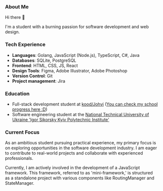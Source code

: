 <!--
**OlhaBalahush/OlhaBalahush** is a ✨ _special_ ✨ repository because its `README.md` (this file) appears on your GitHub profile.

Here are some ideas to get you started:

- 🔭 I’m currently working on ...
- 🌱 I’m currently learning ...
- 👯 I’m looking to collaborate on ...
- 🤔 I’m looking for help with ...
- 💬 Ask me about ...
- 📫 How to reach me: ...
- 😄 Pronouns: ...
- ⚡ Fun fact: ...
-->

### About Me

Hi there 👋

I'm a student with a burning passion for software development and web design.

### Tech Experience

- **Languages**: Golang, JavaScript (Node.js), TypeScript, C#, Java
- **Databases**: SQLite, PostgreSQL
- **Frontend**: HTML, CSS, JS, React
- **Design Tools**: Figma, Adobe Illustrator, Adobe Photoshop
- **Version Control**: Git
- **Project management**: Jira
<!--- **Frameworks**: Django, Express.js, Spring Boot -->
### Education

- Full-stack development student at [kood/Johvi](https://kood.tech/) ([You can check my school progress here :D](https://olhabalahush.github.io/my-school-progress/))
- Software engineering student at the [National Technical University of Ukraine 'Igor Sikorsky Kyiv Polytechnic Institute'](https://kpi.ua/en/)

### Current Focus

As an ambitious student pursuing practical experience, my primary focus is on exploring opportunities in the software development industry. I am eager to contribute to real-world projects and collaborate with experienced professionals.

Currently, I am actively involved in the development of a JavaScript framework. This framework, referred to as 'mini-framework,' is structured as a standalone project with various components like RoutingManager and StateManager.
